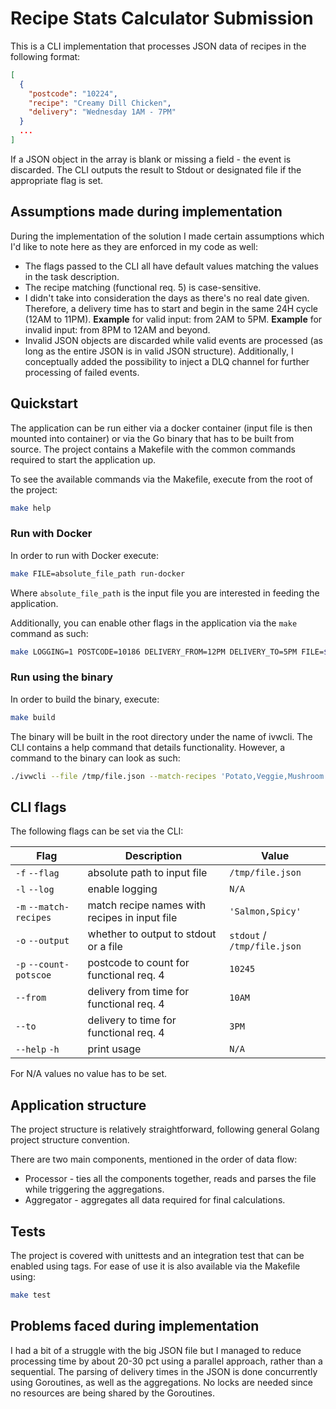# Recipe Stats Calculator Submission

This is a CLI implementation that processes JSON data of recipes in the following format:
```json
[
  {
    "postcode": "10224",
    "recipe": "Creamy Dill Chicken",
    "delivery": "Wednesday 1AM - 7PM"
  }
  ...
]
```

If a JSON object in the array is blank or missing a field - the event is discarded. The CLI outputs the result to Stdout
or designated file if the appropriate flag is set.

## Assumptions made during implementation
During the implementation of the solution I made certain assumptions which I'd like to note here as they are enforced
in my code as well:
* The flags passed to the CLI all have default values matching the values in the task description.
* The recipe matching (functional req. 5) is case-sensitive.
* I didn't take into consideration the days as there's no real date given. Therefore, a delivery time has to start and
  begin in the same 24H cycle (12AM to 11PM). **Example** for valid input: from 2AM to 5PM. **Example** for invalid input: from
  8PM to 12AM and beyond.
* Invalid JSON objects are discarded while valid events are processed (as long as the entire JSON is in valid JSON structure).
Additionally, I conceptually added the possibility to inject a DLQ channel for further processing of failed events.


## Quickstart
The application can be run either via a docker container (input file is then mounted into container) or via the Go binary
that has to be built from source. The project contains a Makefile with the common commands required to start the application
up.

To see the available commands via the Makefile, execute from the root of the project:
```bash
make help
```

### Run with Docker
In order to run with Docker execute:
```bash
make FILE=absolute_file_path run-docker
```
Where `absolute_file_path` is the input file you are interested in feeding the application.

Additionally, you can enable other flags in the application via the `make` command as such:
```bash
make LOGGING=1 POSTCODE=10186 DELIVERY_FROM=12PM DELIVERY_TO=5PM FILE=$(pwd)/myfile.json run-docker
```

### Run using the binary
In order to build the binary, execute:
```bash
make build
```

The binary will be built in the root directory under the name of ivwcli. The CLI contains a help command that details
functionality. However, a command to the binary can look as such:

```bash
./ivwcli --file /tmp/file.json --match-recipes 'Potato,Veggie,Mushroom' -p 10120 --from 10AM --to 3PM
```

## CLI flags
The following flags can be set via the CLI:

| Flag                   | Description                                   | Value                       |
|------------------------|-----------------------------------------------|-----------------------------|
| `-f` `--flag`          | absolute path to input file                   | `/tmp/file.json`            |
| `-l` `--log`           | enable logging                                | `N/A`                       |
| `-m` `--match-recipes` | match recipe names with recipes in input file | `'Salmon,Spicy'`            |
| `-o` `--output`        | whether to output to stdout or a file         | `stdout` / `/tmp/file.json` |
| `-p` `--count-potscoe` | postcode to count for functional req. 4       | `10245`                     |
| `--from`               | delivery from time for functional req. 4      | `10AM`                      |
| `--to`                 | delivery to time for functional req. 4        | `3PM`                       |
| `--help` `-h`          | print usage                                   | `N/A`                       |

For N/A values no value has to be set.

## Application structure
The project structure is relatively straightforward, following general Golang project structure convention.

There are two main components, mentioned in the order of data flow:
* Processor - ties all the components together, reads and parses the file while triggering the aggregations.
* Aggregator - aggregates all data required for final calculations.

## Tests
The project is covered with unittests and an integration test that can be enabled using tags. For ease of use
it is also available via the Makefile using:
```bash
make test
```

## Problems faced during implementation
I had a bit of a struggle with the big JSON file but I managed to reduce processing time by about 20-30 pct using a 
parallel approach, rather than a sequential. The parsing of delivery times in the JSON is done concurrently using 
Goroutines, as well as the aggregations. No locks are needed since no resources are being shared by the Goroutines.
